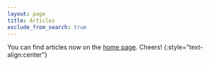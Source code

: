 ```yaml
---
layout: page
title: Articles
exclude_from_search: true
---
```


You can find articles now on the [home page](/). Cheers!
{:style="text-align:center"}